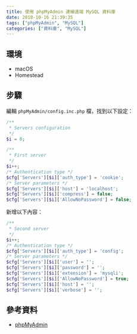 ```yaml
---
title: 使用 phpMyAdmin 連線遠端 MySQL 資料庫
date: 2018-10-16 21:39:35
tags: ["phpMyAdmin", "MySQL"]
categories: ["資料庫", "MySQL"]
---
```


## 環境

- macOS
- Homestead

## 步驟

編輯 `phpMyAdmin/config.inc.php` 檔，找到以下設定：

```php
/**
 * Servers configuration
 */
$i = 0;

/**
 * First server
 */
$i++;
/* Authentication type */
$cfg['Servers'][$i]['auth_type'] = 'cookie';
/* Server parameters */
$cfg['Servers'][$i]['host'] = 'localhost';
$cfg['Servers'][$i]['compress'] = false;
$cfg['Servers'][$i]['AllowNoPassword'] = false;
```

新增以下內容：

```php
/**
 * Second server
 */
$i++;
/* Authentication type */
$cfg['Servers'][$i]['auth_type'] = 'config';
/* Server parameters */
$cfg['Servers'][$i]['user'] = '';
$cfg['Servers'][$i]['password'] = '';
$cfg['Servers'][$i]['extension'] = 'mysqli';
$cfg['Servers'][$i]['AllowNoPassword'] = true;
$cfg['Servers'][$i]['host'] = '';
$cfg['Servers'][$i]['verbose'] = '';
```

## 參考資料

- [phpMyAdmin](https://docs.phpmyadmin.net/zh_CN/latest/config.html)

